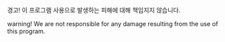 경고! 이 프로그램 사용으로 발생하는 피해에 대해 책임지지 않습니다.

warning! We are not responsible for any damage resulting from the use of this program.
